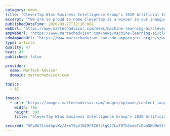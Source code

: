 ```yaml
---
category: news
title: "CleverTap Wins Business Intelligence Group's 2020 Artificial Intelligence Excellence Award"
excerpt: "“We are so proud to name CleverTap as a winner in our inaugural Artificial Intelligence Excellence Awards program,” said Maria Jimenez, chief nominations officer for Business Intelligence Group. “It was clear to our judges that CleverTap was using AI to improve the lives of their customers and employees. Congratulations to the entire team!"
publishedDateTime: 2020-03-27T12:26:00Z
webUrl: "https://www.martechadvisor.com/news/machine-learning-ai/clevertap-wins-business-intelligence-groups-2020-artificial-intelligence-excellence-award-3/"
ampWebUrl: "https://www.martechadvisor.com/news/machine-learning-ai/clevertap-wins-business-intelligence-groups-2020-artificial-intelligence-excellence-award-3/"
cdnAmpWebUrl: "https://www-martechadvisor-com.cdn.ampproject.org/c/s/www.martechadvisor.com/news/machine-learning-ai/clevertap-wins-business-intelligence-groups-2020-artificial-intelligence-excellence-award-3/"
type: article
quality: 47
heat: 47
published: false

provider:
  name: MarTech Advisor
  domain: martechadvisor.com

topics:
  - AI

images:
  - url: "https://images.martechadvisor.com/images/uploads/content_images/clevertap_wins_2020_artificial_intelligence_excellence_award_5e7da6a11f75e.jpg"
    width: 786
    height: 393
    title: "CleverTap Wins Business Intelligence Group's 2020 Artificial Intelligence Excellence Award"

secured: "5Fp8UfIcmihpvWz/4+mY5p41NI9FIZ8fzlgQ77LwT0ThSodeTcGbn5KUMnSfnIWZAIxEvhDwOt+eYkgalD1S/98tzzmy2Nzl9olhnt9CVDdhdOMusK1eTVtV/5Hoi5TYPtOqKlreXYo5CwTzAauXN2VtJKQCLpJF5zeJV9b84gIfQvVK6AE0PgQZkuoc3nGNUK0s93tPazMXFDwe0vrup2DIl2NqzyfJdx5obxzMNk04GLBOTg8dgGTTHWn9OM+KC3TtT1ZImUqMMfTGl2axFRN0uNClgkY4hhXTk/LtYhjrSidZojm2Uk8n41VMfsU0;Jv0maOMPnmkr7seVFbWVJg=="
---
```


